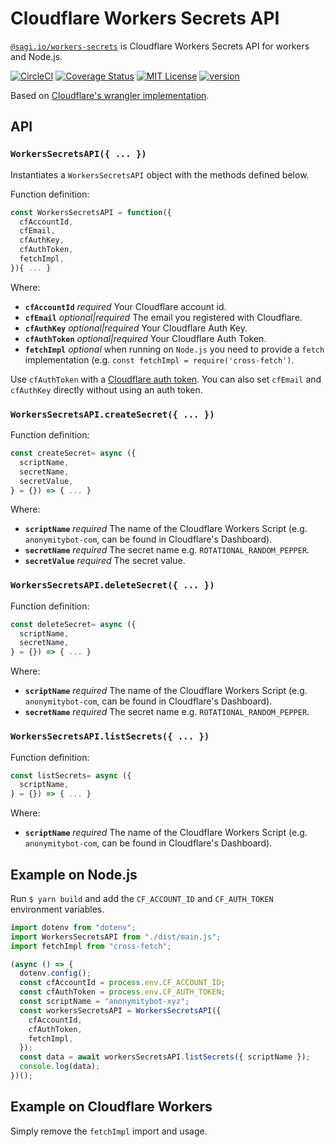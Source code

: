 # Cloudflare Workers Secrets API

[`@sagi.io/workers-secrets`](https://www.npmjs.com/package/@sagi.io/workers-secrets) is Cloudflare Workers Secrets API for workers and Node.js.

[![CircleCI](https://circleci.com/gh/sagi/workers-secrets.svg?style=svg&circle-token=e5282bece02d965a8fcde66d517bb599f20aa2e4)](https://circleci.com/gh/sagi/workers-secrets)
[![Coverage Status](https://coveralls.io/repos/github/sagi/workers-secrets/badge.svg)](https://coveralls.io/github/sagi/workers-secrets)
[![MIT License](https://img.shields.io/npm/l/@sagi.io/workers-secrets.svg?style=flat-square)](http://opensource.org/licenses/MIT)
[![version](https://img.shields.io/npm/v/@sagi.io/workers-secrets.svg?style=flat-square)](http://npm.im/@sagi.io/workers-secrets)


Based on [Cloudflare's wrangler implementation](https://github.com/cloudflare/wrangler/blob/master/src/commands/secret.rs).

## API

### **`WorkersSecretsAPI({ ... })`**

Instantiates a `WorkersSecretsAPI` object with the methods defined below.

Function definition:

```js
const WorkersSecretsAPI = function({
  cfAccountId,
  cfEmail,
  cfAuthKey,
  cfAuthToken,
  fetchImpl,
}){ ... }
```

Where:

  - **`cfAccountId`** *required* Your Cloudflare account id.
  - **`cfEmail`** *optional|required* The email you registered with Cloudflare.
  - **`cfAuthKey`** *optional|required* Your Cloudflare Auth Key.
  - **`cfAuthToken`** *optional|required* Your Cloudflare Auth Token.
  - **`fetchImpl`** *optional* when running on `Node.js` you need to provide a `fetch` implementation (e.g. `const fetchImpl = require('cross-fetch')`.

Use `cfAuthToken` with a [Cloudflare auth token](https://support.cloudflare.com/hc/en-us/articles/200167836-Managing-API-Tokens-and-Keys). You can also set `cfEmail` and `cfAuthKey` directly without using an auth token.

### **`WorkersSecretsAPI.createSecret({ ... })`**

Function definition:

```js
const createSecret= async ({
  scriptName,
  secretName,
  secretValue,
} = {}) => { ... }
```

Where:

  - **`scriptName`** *required* The name of the Cloudflare Workers Script (e.g. `anonymitybot-com`, can be found in Cloudflare's Dashboard).
  - **`secretName`** *required* The secret name e.g. `ROTATIONAL_RANDOM_PEPPER`.
  - **`secretValue`** *required* The secret value.

### **`WorkersSecretsAPI.deleteSecret({ ... })`**

Function definition:

```js
const deleteSecret= async ({
  scriptName,
  secretName,
} = {}) => { ... }
```

Where:

  - **`scriptName`** *required* The name of the Cloudflare Workers Script (e.g. `anonymitybot-com`, can be found in Cloudflare's Dashboard).
  - **`secretName`** *required* The secret name e.g. `ROTATIONAL_RANDOM_PEPPER`.


### **`WorkersSecretsAPI.listSecrets({ ... })`**

Function definition:

```js
const listSecrets= async ({
  scriptName,
} = {}) => { ... }
```

Where:

  - **`scriptName`** *required* The name of the Cloudflare Workers Script (e.g. `anonymitybot-com`, can be found in Cloudflare's Dashboard).


## Example on Node.js


Run `$ yarn build` and add the `CF_ACCOUNT_ID` and `CF_AUTH_TOKEN` environment variables.

```js
import dotenv from "dotenv";
import WorkersSecretsAPI from "./dist/main.js";
import fetchImpl from "cross-fetch";

(async () => {
  dotenv.config();
  const cfAccountId = process.env.CF_ACCOUNT_ID;
  const cfAuthToken = process.env.CF_AUTH_TOKEN;
  const scriptName = "anonymitybot-xyz";
  const workersSecretsAPI = WorkersSecretsAPI({
    cfAccountId,
    cfAuthToken,
    fetchImpl,
  });
  const data = await workersSecretsAPI.listSecrets({ scriptName });
  console.log(data);
})();
```

## Example on Cloudflare Workers

Simply remove the `fetchImpl` import and usage.
